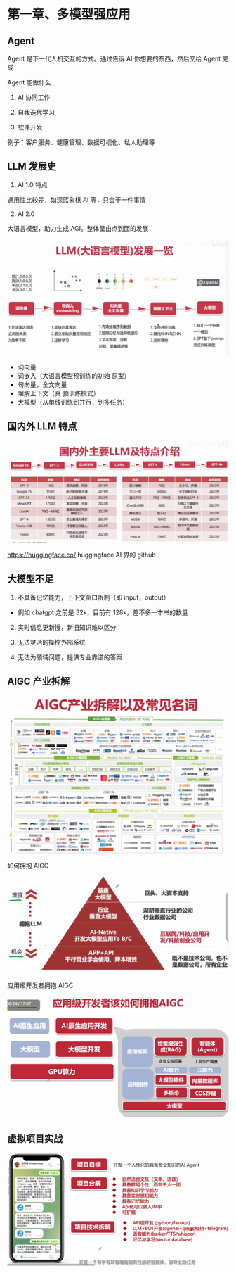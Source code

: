 # 第一章、多模型强应用

## Agent

Agent 是下一代人机交互的方式。通过告诉 AI 你想要的东西，然后交给 Agent 完成

Agent 能做什么

1. AI 协同工作

2. 自我迭代学习

3. 软件开发

例子：客户服务、健康管理、数据可视化、私人助理等

## LLM 发展史

1. AI 1.0 特点

通用性比较差，如深蓝象棋 AI 等，只会干一件事情

2. AI 2.0

大语言模型，助力生成 AGI。整体呈由点到面的发展

![alt text](../images/image3.png)

- 词向量
- 词嵌入（大语言模型预训练的初始 原型）
- 句向量，全文向量
- 理解上下文（真 预训练模式）
- 大模型（从单线训练到并行，到多任务）

## 国内外 LLM 特点

![alt text](../images/image4.png)

https://huggingface.co/ huggingface AI 界的 github

## 大模型不足

1. 不具备记忆能力，上下文窗口限制（即 input，output）

- 例如 chatgpt 之前是 32k，目前有 128k，差不多一本书的数量

2. 实时信息更新慢，新旧知识难以区分

3. 无法灵活的操控外部系统

4. 无法为领域问题，提供专业靠谱的答案

## AIGC 产业拆解

![alt text](../images/AIGChangye.png)

如何拥抱 AIGC

![alt text](../images/aigcjihui.png)

应用级开发者拥抱 AIGC

![alt text](../images/aiyingyongji.png)


## 虚拟项目实战

![alt text](../images/xunixiangmua.png)
